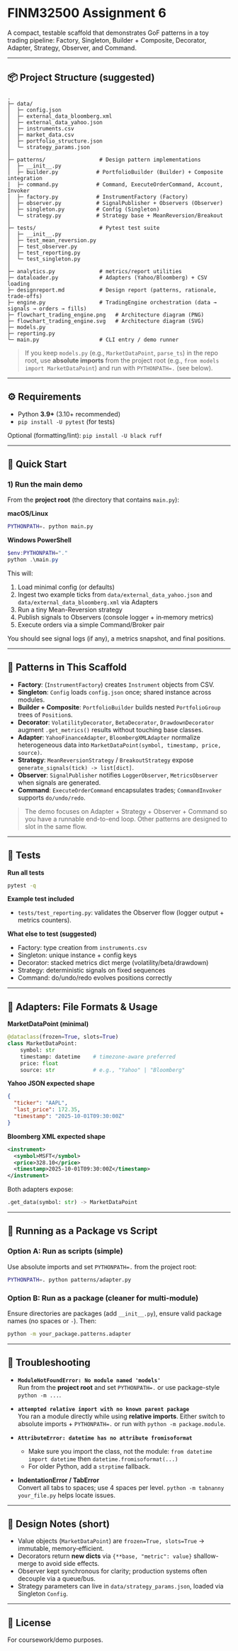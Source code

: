
# FINM32500 Assignment 6 

A compact, testable scaffold that demonstrates GoF patterns in a toy trading pipeline:
Factory, Singleton, Builder + Composite, Decorator, Adapter, Strategy, Observer, and Command.

---

## 📦 Project Structure (suggested)

```
.
├─ data/
│  ├─ config.json
│  ├─ external_data_bloomberg.xml
│  ├─ external_data_yahoo.json
│  ├─ instruments.csv
│  ├─ market_data.csv
│  ├─ portfolio_structure.json
│  └─ strategy_params.json
│
├─ patterns/                 # Design pattern implementations
│  ├─ __init__.py
│  ├─ builder.py            # PortfolioBuilder (Builder) + Composite integration
│  ├─ command.py            # Command, ExecuteOrderCommand, Account, Invoker
│  ├─ factory.py            # InstrumentFactory (Factory)
│  ├─ observer.py           # SignalPublisher + Observers (Observer)
│  ├─ singleton.py          # Config (Singleton)
│  └─ strategy.py           # Strategy base + MeanReversion/Breakout
│
├─ tests/                    # Pytest test suite
│  ├─ __init__.py
│  ├─ test_mean_reversion.py
│  ├─ test_observer.py
│  ├─ test_reporting.py
│  └─ test_singleton.py
│
├─ analytics.py              # metrics/report utilities
├─ dataloader.py             # Adapters (Yahoo/Bloomberg) + CSV loading
├─ designreport.md           # Design report (patterns, rationale, trade-offs)
├─ engine.py                 # TradingEngine orchestration (data → signals → orders → fills)
├─ flowchart_trading_engine.png   # Architecture diagram (PNG)
├─ flowchart_trading_engine.svg   # Architecture diagram (SVG)
├─ models.py
├─ reporting.py
└─ main.py                   # CLI entry / demo runner

```

> If you keep `models.py` (e.g., `MarketDataPoint`, `parse_ts`) in the repo root,
> use **absolute imports** from the project root (e.g., `from models import MarketDataPoint`)
> and run with `PYTHONPATH=.` (see below).

---

## ⚙️ Requirements

- Python **3.9+** (3.10+ recommended)
- `pip install -U pytest` (for tests)

Optional (formatting/lint): `pip install -U black ruff`

---

## 🚀 Quick Start

### 1) Run the main demo

From the **project root** (the directory that contains `main.py`):

**macOS/Linux**
```bash
PYTHONPATH=. python main.py
```

**Windows PowerShell**
```powershell
$env:PYTHONPATH="."
python .\main.py
```

This will:
1. Load minimal config (or defaults)  
2. Ingest two example ticks from `data/external_data_yahoo.json` and `data/external_data_bloomberg.xml` via Adapters  
3. Run a tiny Mean-Reversion strategy  
4. Publish signals to Observers (console logger + in‑memory metrics)  
5. Execute orders via a simple Command/Broker pair

You should see signal logs (if any), a metrics snapshot, and final positions.

---

## 🧱 Patterns in This Scaffold

- **Factory**: (`InstrumentFactory`) creates `Instrument` objects from CSV.
- **Singleton**: `Config` loads `config.json` once; shared instance across modules.
- **Builder + Composite**: `PortfolioBuilder` builds nested `PortfolioGroup` trees of `Position`s.
- **Decorator**: `VolatilityDecorator`, `BetaDecorator`, `DrawdownDecorator` augment `.get_metrics()` results without touching base classes.
- **Adapter**: `YahooFinanceAdapter`, `BloombergXMLAdapter` normalize heterogeneous data into `MarketDataPoint(symbol, timestamp, price, source)`.
- **Strategy**: `MeanReversionStrategy` / `BreakoutStrategy` expose `generate_signals(tick) -> list[dict]`.
- **Observer**: `SignalPublisher` notifies `LoggerObserver`, `MetricsObserver` when signals are generated.
- **Command**: `ExecuteOrderCommand` encapsulates trades; `CommandInvoker` supports `do/undo/redo`.

> The demo focuses on Adapter + Strategy + Observer + Command so you have a runnable end-to-end loop.
> Other patterns are designed to slot in the same flow.

---

## 🧪 Tests

**Run all tests**
```bash
pytest -q
```

**Example test included**
- `tests/test_reporting.py`: validates the Observer flow (logger output + metrics counters).

**What else to test (suggested)**
- Factory: type creation from `instruments.csv`
- Singleton: unique instance + config keys
- Decorator: stacked metrics dict merge (volatility/beta/drawdown)
- Strategy: deterministic signals on fixed sequences
- Command: do/undo/redo evolves positions correctly

---

## 🧰 Adapters: File Formats & Usage

**MarketDataPoint (minimal)**  
```python
@dataclass(frozen=True, slots=True)
class MarketDataPoint:
    symbol: str
    timestamp: datetime    # timezone-aware preferred
    price: float
    source: str            # e.g., "Yahoo" | "Bloomberg"
```

**Yahoo JSON expected shape**
```json
{
  "ticker": "AAPL",
  "last_price": 172.35,
  "timestamp": "2025-10-01T09:30:00Z"
}
```

**Bloomberg XML expected shape**
```xml
<instrument>
  <symbol>MSFT</symbol>
  <price>328.10</price>
  <timestamp>2025-10-01T09:30:00Z</timestamp>
</instrument>
```

Both adapters expose:
```python
.get_data(symbol: str) -> MarketDataPoint
```

---

## 🧭 Running as a Package vs Script

### Option A: Run as scripts (simple)
Use absolute imports and set `PYTHONPATH=.` from the project root:
```bash
PYTHONPATH=. python patterns/adapter.py
```

### Option B: Run as a package (cleaner for multi-module)
Ensure directories are packages (add `__init__.py`), ensure valid package names (no spaces or `-`). Then:
```bash
python -m your_package.patterns.adapter
```

---

## 🐞 Troubleshooting

- **`ModuleNotFoundError: No module named 'models'`**  
  Run from the **project root** and set `PYTHONPATH=.` or use package-style `python -m ...`.

- **`attempted relative import with no known parent package`**  
  You ran a module directly while using **relative imports**. Either switch to absolute imports + `PYTHONPATH=.` or run with `python -m package.module`.

- **`AttributeError: datetime has no attribute fromisoformat`**
  - Make sure you import the class, not the module: `from datetime import datetime` then `datetime.fromisoformat(...)`  
  - For older Python, add a `strptime` fallback.

- **IndentationError / TabError**  
  Convert all tabs to spaces; use 4 spaces per level. `python -m tabnanny your_file.py` helps locate issues.

---

## 📝 Design Notes (short)

- Value objects (`MarketDataPoint`) are `frozen=True, slots=True` → immutable, memory‑efficient.
- Decorators return **new dicts** via `{**base, "metric": value}` shallow-merge to avoid side effects.
- Observer kept synchronous for clarity; production systems often decouple via a queue/bus.
- Strategy parameters can live in `data/strategy_params.json`, loaded via Singleton `Config`.

---

## 📄 License

For coursework/demo purposes. 
